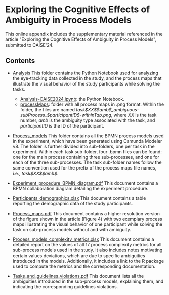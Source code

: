 # Exploring the Cognitive Effects of Ambiguity in Process Models
This online appendix includes the supplementary material referenced in the article "Exploring the Cognitive Effects of Ambiguity in Process Models", submitted to CAiSE'24.

## Contents
 * [Analysis](https://github.com/aminobest/Caise24ProcessModelAmbiguity/tree/main/Analysis)
This folder contains the Python Notebook used for analyzing the eye-tracking data collected in the study, and the process maps that illustrate the visual behavior of the study participants while solving the tasks.
	 * [Analysis-CAiSE2024.ipynb](https://github.com/aminobest/Caise24ProcessModelAmbiguity/blob/main/Analysis/Analysis-CAiSE2024.ipynb): the Python Notebook.
	 * [processMaps](https://github.com/aminobest/Caise24ProcessModelAmbiguity/tree/main/Analysis/processMaps): folder with all process maps in .png format. Within the folder, the files are named *task\$XX\$\$amb\$_ambiguous-subProcess\_\$participantID\$-withinTab.png*, where *XX* is the task number, *amb* is the ambiguity type associated with the task, and *participantID* is the ID of the participant.

* [Process_models](https://github.com/aminobest/Caise24ProcessModelAmbiguity/tree/main/Process_models)
This folder contains all the BPMN process models used in the experiment, which have been generated using Camunda Modeler v8. The folder is further divided into sub-folders, one per task in the experiment. Within each task sub-folder, four .bpmn files can be found: one for the main process containing three sub-processes, and one for each of the three sub-processes. The task sub-folder names follow the same convention used for the prefix of the process maps file names, i.e., *task\$XX\$\$amb\$*.

* [Experiment_procedure_BPMN_diagram.pdf](https://github.com/aminobest/Caise24ProcessModelAmbiguity/blob/main/Experiment_procedure_BPMN_diagram.pdf)
This document contains a BPMN collaboration diagram detailing the experiment procedure.

* [Participants_demographics.xlsx](https://github.com/aminobest/Caise24ProcessModelAmbiguity/blob/main/Participants_demographics.xlsx "Participants_demographics.xlsx")
This document contains a table reporting the demographic data of the study participants.

* [Process_maps.pdf](https://github.com/aminobest/Caise24ProcessModelAmbiguity/blob/main/Process_maps.pdf "Process_maps.pdf")
This document contains a higher resolution version of the figure shown in the article (Figure 4) with two exemplary process maps illustrating the visual behavior of one participant while solving the task on sub-process models without and with ambiguity.

* [Process_models_complexity_metrics.xlsx](https://github.com/aminobest/Caise24ProcessModelAmbiguity/blob/main/Process_models_complexity_metrics.xlsx "Process_models_complexity_metrics.xlsx")
This document contains a detailed report on the values of all 17 process complexity metrics for all sub-process models used in the study. It also includes notes motivating certain values deviations, which are due to specific ambiguities introduced in the models. Additionally, it includes a link to the R package used to compute the metrics and the corresponding documentation.

* [Tasks_and_guidelines_violations.pdf](https://github.com/aminobest/Caise24ProcessModelAmbiguity/blob/main/Tasks_and_guidelines_violations.pdf "Tasks_and_guidelines_violations.pdf")
This document lists all the ambiguities introduced in the sub-process models, explaining them, and indicating the corresponding guidelines violations.

